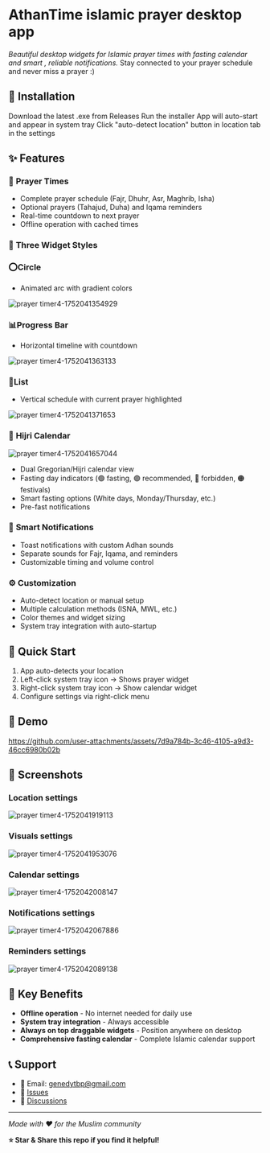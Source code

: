 # AthanTime islamic prayer desktop app
_Beautiful desktop widgets for Islamic prayer times with fasting calendar and smart , reliable notifications._
Stay connected to your prayer schedule and never miss a prayer :) 

## 💾 Installation
Download the latest .exe from Releases
Run the installer 
App will auto-start and appear in system tray
Click "auto-detect location" button in location tab in the settings


## ✨ Features

### 🎯 **Prayer Times**

- Complete prayer schedule (Fajr, Dhuhr, Asr, Maghrib, Isha)
- Optional prayers (Tahajud, Duha) and Iqama reminders
- Real-time countdown to next prayer
- Offline operation with cached times

### 🎨 **Three Widget Styles**

### ⭕**Circle**
-  Animated arc with gradient colors
  
![prayer timer4-1752041354929](https://github.com/user-attachments/assets/62d45a4e-2443-4951-9287-814a89dd2600)


### 📊**Progress Bar**
-  Horizontal timeline with countdown
  
![prayer timer4-1752041363133](https://github.com/user-attachments/assets/bb51871d-93c3-40fe-ac50-028eb8e2a0c6)



### 📃**List**
- Vertical schedule with current prayer highlighted
  
![prayer timer4-1752041371653](https://github.com/user-attachments/assets/c994af3a-265f-4532-ac25-25d4c6d4dabc)



### 📅 **Hijri Calendar**
![prayer timer4-1752041657044](https://github.com/user-attachments/assets/cfa7837a-be0f-4b93-8321-70961354ae44)

- Dual Gregorian/Hijri calendar view
- Fasting day indicators (🟢 fasting, 🟣 recommended, 🔴 forbidden, 🟠 festivals)
- Smart fasting options (White days, Monday/Thursday, etc.)
- Pre-fast notifications

### 🔔 **Smart Notifications**

- Toast notifications with custom Adhan sounds
- Separate sounds for Fajr, Iqama, and reminders
- Customizable timing and volume control

### ⚙️ **Customization**

- Auto-detect location or manual setup
- Multiple calculation methods (ISNA, MWL, etc.)
- Color themes and widget sizing
- System tray integration with auto-startup

## 🚀 Quick Start

1. App auto-detects your location
2. Left-click system tray icon → Shows prayer widget
3. Right-click system tray icon → Show calendar widget
4. Configure settings via right-click menu

## 🎥 Demo
https://github.com/user-attachments/assets/7d9a784b-3c46-4105-a9d3-46cc6980b02b





## 📸 Screenshots

### Location settings
![prayer timer4-1752041919113](https://github.com/user-attachments/assets/e037bdf4-bb2c-4fc5-811d-4dbbc3712335)

### Visuals settings
![prayer timer4-1752041953076](https://github.com/user-attachments/assets/c7b81bde-b335-44cb-9dda-b9c187c628d0)

### Calendar settings
![prayer timer4-1752042008147](https://github.com/user-attachments/assets/b525f9c4-2e97-4f12-8177-21d834544024)

### Notifications settings
![prayer timer4-1752042067886](https://github.com/user-attachments/assets/31c31718-5fd0-47ce-9c51-ddcc2dff948c)


### Reminders settings
![prayer timer4-1752042089138](https://github.com/user-attachments/assets/6efb7d3f-2042-4be6-94e4-ad713aef12c2)


## 🌟 Key Benefits

- **Offline operation** - No internet needed for daily use
- **System tray integration** - Always accessible
- **Always on top draggable widgets** - Position anywhere on desktop
- **Comprehensive fasting calendar** - Complete Islamic calendar support

## 📞 Support

- 📧 Email: genedytbp@gmail.com
- 🐛 [Issues](https://github.com/mgenedy29/AthanTime/issues)
- 💬 [Discussions](https://github.com/mgenedy29/AthanTime/discussions)

---

_Made with ❤️ for the Muslim community_

**⭐ Star & Share this repo if you find it helpful!**



